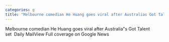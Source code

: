 ```yaml
---
categories: g
title: "Melbourne comedian He Huang goes viral after Australias Got Talent set  Daily Mail"
---
```

Melbourne comedian He Huang goes viral after Australia"s Got Talent set&nbsp;&nbsp;Daily MailView Full coverage on Google News